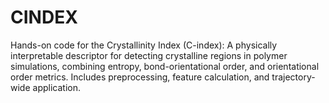 # CINDEX
Hands-on code for the Crystallinity Index (C-index): A physically interpretable descriptor for detecting crystalline regions in polymer simulations, combining entropy, bond-orientational order, and orientational order metrics. Includes preprocessing, feature calculation, and trajectory-wide application.
